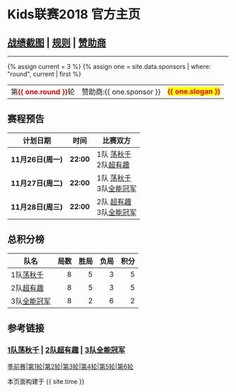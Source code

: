 # Kids联赛2018 官方主页
## [战绩截图](https://m.weibo.cn/u/6852703787) \| [规则][rule] \| [赞助商][spr]
---

{% assign current = 3 %}
{% assign one = site.data.sponsors | where: "round", current | first %}

<table> 
   <tr>    
    <td> 第<b><font color="red">{{ one.round }}</font></b>轮</td>
    <td> 赞助商:{{ one.sponsor }} </td>
      <td> 
         <b>
            <font color="red">
               <span style="background-color: yellow">{{ one.slogan }}</span>
            </font>
         </b> 
      </td>
   </tr>
</table>


## 赛程预告

|计划日期|时间|比赛双方|
|--------|------|----|
|**11月26日(周一)** | **22:00** | 1队 [荡秋千][t1] <br> 2队[超有趣][t2] |	
|**11月27日(周二)** | **22:00** | 1队 [荡秋千][t1] <br> 3队[全能冠军][t3] |	
|**11月28日(周三)** | **22:00** | 2队 [超有趣][t2] <br> 3队[全能冠军][t3] |	



## 总积分榜

| 队名            | 局数 | 胜局 | 负局 |  积分 |
|-------------   | --: | --: | --: | --: |
| 1队[荡秋千][t1]  | 8  | 5  | 3 | 5 |
| 2队[超有趣][t2]  | 8  | 5  | 3 | 5 |
| 3队[全能冠军][t3]| 8  | 2 | 6 | 2 |

## 参考链接

### [1队荡秋千][t1] \| [2队超有趣][t2] \| [3队全能冠军][t3]

[季前赛][r0]\|[第1轮][r1]\|[第2轮][r2]\|[第3轮][r3]\|[第4轮][r4]\|[第5轮][r5]\|[第6轮][r6]

[rule]: rule.md
[t1]: team1.md
[t2]: team2.md
[t3]: team3.md
[spr]: sponsor.md
[r0]: round0.md
[r1]: round1.md
[r2]: round2.md
[r3]: round3.md
[r4]: round4.md
[r5]: round5.md
[r6]: round6.md

本页面构建于 {{ site.time }}

